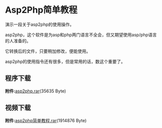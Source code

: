 # Asp2Php简单教程

演示一段关于asp2php的使用操作。

asp2php，这个软件是为asp和php两门语言不全会，但又期望使用asp/php语言的人准备的。

它转换后的文件，只要稍加修改，便能使用。

asp2php的使用指令还有很多，但是常用的话，数这个重要了。

## 程序下载

**附件:**[asp2php.rar](wp-content/uploads/2008/02/109_asp2php.rar)(35635 Byte)

## 视频下载

**附件:**[asp2php简单教程.rar](wp-content/uploads/2008/02/110_asp2php简单教程.rar)(1914876 Byte)

